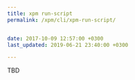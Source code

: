 ```yaml
---
title: xpm run-script
permalink: /xpm/cli/xpm-run-script/


date: 2017-10-09 12:57:00 +0300
last_updated: 2019-06-21 23:40:00 +0300

---
```


TBD
